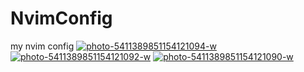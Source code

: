 # NvimConfig
my nvim config 
<a href="https://ibb.co/YTQb6YQP"><img src="https://i.ibb.co/h19Ckh9L/photo-5411389851154121094-w.jpg" alt="photo-5411389851154121094-w" border="0"></a>
<a href="https://ibb.co/p64XNHQv"><img src="https://i.ibb.co/9myYBxh9/photo-5411389851154121092-w.jpg" alt="photo-5411389851154121092-w" border="0"></a>
<a href="https://ibb.co/xSbBSfSD"><img src="https://i.ibb.co/RpKspBp9/photo-5411389851154121090-w.jpg" alt="photo-5411389851154121090-w" border="0"></a>
